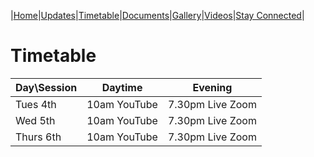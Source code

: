 |[Home](https://dallam1.github.io/)|[Updates](https://dallam1.github.io/updates)|[Timetable](https://dallam1.github.io/timetable)|[Documents](https://dallam1.github.io/documents)|[Gallery](https://dallam1.github.io/gallery)|[Videos](https://dallam1.github.io/videos)|[Stay Connected](https://dallam1.github.io/stayconnected)|

# Timetable

| Day\Session | Daytime | Evening |
| ----------- | ------- | ------- |
| Tues 4th    | 10am YouTube | 7.30pm Live Zoom |
| Wed 5th     | 10am YouTube | 7.30pm Live Zoom |
| Thurs 6th   | 10am YouTube | 7.30pm Live Zoom |
